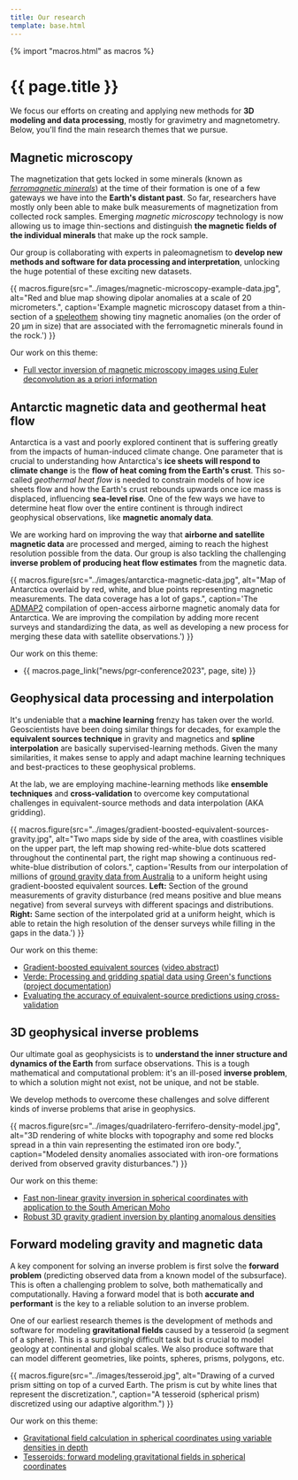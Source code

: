```yaml
---
title: Our research
template: base.html
---
```


{% import "macros.html" as macros %}

# {{ page.title }}

<div class="lead">

We focus our efforts on creating and applying new methods for **3D modeling and
data processing**, mostly for gravimetry and magnetometry. Below, you'll find
the main research themes that we pursue.

</div>


<section class="extra-space flow">

## Magnetic microscopy

The magnetization that gets locked in some minerals (known as [*ferromagnetic minerals*](https://en.wikipedia.org/wiki/Ferromagnetism)) at the time of their formation is one of a few gateways we have into the **Earth's distant past**.
So far, researchers have mostly only been able to make bulk measurements of magnetization from collected rock samples.
Emerging *magnetic microscopy* technology is now allowing us to image thin-sections and distinguish **the magnetic fields of the individual minerals** that make up the rock sample.

Our group is collaborating with experts in paleomagnetism to **develop new methods and software for data processing and interpretation**, unlocking the huge potential of these exciting new datasets.

{{ macros.figure(src="../images/magnetic-microscopy-example-data.jpg", alt="Red and blue map showing dipolar anomalies at a scale of 20 micrometers.", caption='Example magnetic microscopy dataset from a thin-section of a <a href="https://en.wikipedia.org/wiki/Speleothem">speleothem</a> showing tiny magnetic anomalies (on the order of 20 µm in size) that are associated with the ferromagnetic minerals found in the rock.') }}

<div class="callout">

Our work on this theme:

* [Full vector inversion of magnetic microscopy images using Euler deconvolution as a priori information](https://github.com/compgeolab/micromag-euler-dipole)

</div>

</section>
<section class="extra-space-xl flow">

## Antarctic magnetic data and geothermal heat flow

Antarctica is a vast and poorly explored continent that is suffering greatly from the impacts of human-induced climate change.
One parameter that is crucial to understanding how Antarctica's **ice sheets will respond to climate change** is the **flow of heat coming from the Earth's crust**.
This so-called *geothermal heat flow* is needed to constrain models of how ice sheets flow and how the Earth's crust rebounds upwards once ice mass is displaced, influencing **sea-level rise**.
One of the few ways we have to determine heat flow over the entire continent is through indirect geophysical observations, like **magnetic anomaly data**.

We are working hard on improving the way that **airborne and satellite magnetic data** are processed and merged, aiming to reach the highest resolution possible from the data.
Our group is also tackling the challenging **inverse problem of producing heat flow estimates** from the magnetic data.

{{ macros.figure(src="../images/antarctica-magnetic-data.jpg", alt="Map of Antarctica overlaid by red, white, and blue points representing magnetic measurements. The data coverage has a lot of gaps.", caption='The <a href="https://doi.org/10.1029/2018GL078153">ADMAP2</a> compilation of open-access airborne magnetic anomaly data for Antarctica. We are improving the compilation by adding more recent surveys and standardizing the data, as well as developing a new process for merging these data with satellite observations.') }}

<div class="callout">

Our work on this theme:

* {{ macros.page_link("news/pgr-conference2023", page, site) }}

</div>

</section>
<section class="extra-space-xl flow">

## Geophysical data processing and interpolation

It's undeniable that a **machine learning** frenzy has taken over the world.
Geoscientists have been doing similar things for decades, for example the **equivalent sources technique** in gravity and magnetics and **spline interpolation** are basically supervised-learning methods.
Given the many similarities, it makes sense to apply and adapt machine learning techniques and best-practices to these geophysical problems.

At the lab, we are employing machine-learning methods like **ensemble techniques** and **cross-validation** to overcome key computational challenges in equivalent-source methods and data interpolation (AKA gridding).

{{ macros.figure(src="../images/gradient-boosted-equivalent-sources-gravity.jpg", alt="Two maps side by side of the area, with coastlines visible on the upper part, the left map showing red-white-blue dots scattered throughout the continental part, the right map showing a continuous red-white-blue distribution of colors.", caption='Results from our interpolation of millions of <a href="https://github.com/compgeolab/australia-gravity-data">ground gravity data from Australia</a> to a uniform height using gradient-boosted equivalent sources. <strong>Left:</strong> Section of the ground measurements of gravity disturbance (red means positive and blue means negative) from several surveys with different spacings and distributions. <strong>Right:</strong> Same section of the interpolated grid at a uniform height, which is able to retain the high resolution of the denser surveys while filling in the gaps in the data.') }}

<div class="callout">

Our work on this theme:

* [Gradient-boosted equivalent sources](https://github.com/compgeolab/eql-gradient-boosted) ([video abstract](https://doi.org/10.6084/m9.figshare.14515188))
* [Verde: Processing and gridding spatial data using Green's functions](https://doi.org/10.21105/joss.00957) ([project documentation](https://www.fatiando.org/verde/latest/))
* [Evaluating the accuracy of equivalent-source predictions using cross-validation](https://doi.org/10.6084/m9.figshare.12245372)

</div>

</section>
<section class="extra-space-xl flow">

## 3D geophysical inverse problems

Our ultimate goal as geophysicists is to **understand the inner structure and dynamics of the Earth** from surface observations.
This is a tough mathematical and computational problem: it's an ill-posed **inverse problem**, to which a solution might not exist, not be unique, and not be stable.

We develop methods to overcome these challenges and solve different kinds of inverse problems that arise in geophysics.

{{ macros.figure(src="../images/quadrilatero-ferrifero-density-model.jpg", alt="3D rendering of white blocks with topography and some red blocks spread in a thin vain representing the estimated iron ore body.", caption="Modeled density anomalies associated with iron-ore formations derived from observed gravity disturbances.") }}

<div class="callout">

Our work on this theme:

* [Fast non-linear gravity inversion in spherical coordinates with application to the South American Moho](https://github.com/pinga-lab/paper-moho-inversion-tesseroids)
* [Robust 3D gravity gradient inversion by planting anomalous densities](https://github.com/pinga-lab/paper-planting-densities)

</div>

</section>
<section class="extra-space-xl flow">


## Forward modeling gravity and magnetic data

A key component for solving an inverse problem is first solve the **forward problem** (predicting observed data from a known model of the subsurface).
This is often a challenging problem to solve, both mathematically and computationally.
Having a forward model that is both **accurate and performant** is the key to a reliable solution to an inverse problem.

One of our earliest research themes is the development of methods and software for modeling **gravitational fields** caused by a tesseroid (a segment of a sphere).
This is a surprisingly difficult task but is crucial to model geology at continental and global scales.
We also produce software that can model different geometries, like points, spheres, prisms, polygons, etc.

{{ macros.figure(src="../images/tesseroid.jpg", alt="Drawing of a curved prism sitting on top of a curved Earth. The prism is cut by white lines that represent the discretization.", caption="A tesseroid (spherical prism) discretized using our adaptive algorithm.") }}

<div class="callout">

Our work on this theme:

* [Gravitational field calculation in spherical coordinates using variable densities in depth](https://github.com/pinga-lab/tesseroid-variable-density)
* [Tesseroids: forward modeling gravitational fields in spherical coordinates](https://github.com/pinga-lab/paper-tesseroids)

</div>

</section>
